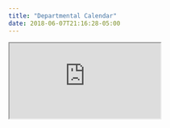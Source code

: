 ```yaml
---
title: "Departmental Calendar"
date: 2018-06-07T21:16:28-05:00
---
```

<iframe src="https://www.google.com/calendar/embed?showTitle=0&showCalendars=0&height=600&wkst=1&bgcolor=%23FFFFFF&src=vladgh.com_0n0con89akcsf0pk487ohmcjs0%40group.calendar.google.com&color=%23125A12&ctz=America%2FChicago"></iframe>
